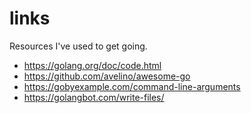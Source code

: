 # links

Resources I've used to get going.

- https://golang.org/doc/code.html
- https://github.com/avelino/awesome-go
- https://gobyexample.com/command-line-arguments
- https://golangbot.com/write-files/
